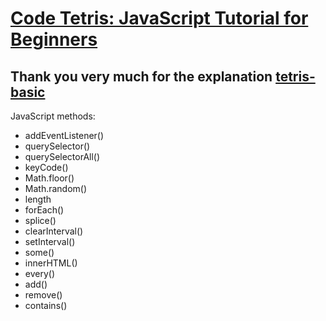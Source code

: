 # [Code Tetris: JavaScript Tutorial for Beginners](https://www.youtube.com/watch?v=rAUn1Lom6dw)

## Thank you very much for the explanation [tetris-basic](https://github.com/kubowania/Tetris-Basic)

JavaScript methods:

- addEventListener()
- querySelector()
- querySelectorAll()
- keyCode()
- Math.floor()
- Math.random()
- length
- forEach()
- splice()
- clearInterval()
- setInterval()
- some()
- innerHTML()
- every()
- add()
- remove()
- contains()
